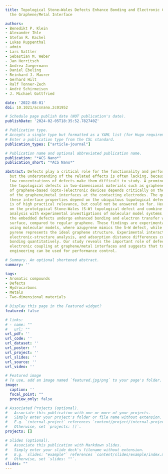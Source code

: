 ```yaml
---
title: Topological Stone–Wales Defects Enhance Bonding and Electronic Coupling at
  the Graphene/Metal Interface

authors:
- Benedikt P. Klein
- Alexander Ihle
- Stefan R. Kachel
- Lukas Ruppenthal
- admin
- Lars Sattler
- Sebastian M. Weber
- Jan Herritsch
- Andrea Jaegermann
- Daniel Ebeling
- Reinhard J. Maurer
- Gerhard Hilt
- Ralf Tonner-Zech
- André Schirmeisen
- J. Michael Gottfried

date: '2022-08-01'
doi: 10.1021/acsnano.2c01952

# Schedule page publish date (NOT publication's date).
publishDate: '2024-02-05T18:35:52.782740Z'

# Publication type.
# Accepts a single type but formatted as a YAML list (for Hugo requirements).
# Enter a publication type from the CSL standard.
publication_types: ["article-journal"]

# Publication name and optional abbreviated publication name.
publication: "*ACS Nano*"
publication_short: "*ACS Nano*"

abstract: Defects play a critical role for the functionality and performance of materials,
  but the understanding of the related effects is often lacking, because the typically
  low concentrations of defects make them difficult to study. A prominent case is
  the topological defects in two-dimensional materials such as graphene. The performance
  of graphene-based (opto-)electronic devices depends critically on the properties
  of the graphene/metal interfaces at the contacting electrodes. The question of how
  these interface properties depend on the ubiquitous topological defects in graphene
  is of high practical relevance, but could not be answered so far. Here, we focus
  on the prototypical Stone–Wales (S–W) topological defect and combine theoretical
  analysis with experimental investigations of molecular model systems. We show that
  the embedded defects undergo enhanced bonding and electron transfer with a copper
  surface, compared to regular graphene. These findings are experimentally corroborated
  using molecular models, where azupyrene mimics the S–W defect, while its isomer
  pyrene represents the ideal graphene structure. Experimental interaction energies,
  electronic-structure analysis, and adsorption distance differences confirm the defect-controlled
  bonding quantitatively. Our study reveals the important role of defects for the
  electronic coupling at graphene/metal interfaces and suggests that topological defect
  engineering can be used for performance control.

# Summary. An optional shortened abstract.
summary: ''

tags:
- Aromatic compounds
- Defects
- Hydrocarbons
- Metals
- Two-dimensional materials

# Display this page in the Featured widget?
featured: false

# links:
# - name: ""
#   url: ""
url_pdf: ''
url_code: ''
url_dataset: ''
url_poster: ''
url_project: ''
url_slides: ''
url_source: ''
url_video: ''

# Featured image
# To use, add an image named `featured.jpg/png` to your page's folder. 
image:
  caption: ''
  focal_point: ""
  preview_only: false

# Associated Projects (optional).
#   Associate this publication with one or more of your projects.
#   Simply enter your project's folder or file name without extension.
#   E.g. `internal-project` references `content/project/internal-project/index.md`.
#   Otherwise, set `projects: []`.
projects: []

# Slides (optional).
#   Associate this publication with Markdown slides.
#   Simply enter your slide deck's filename without extension.
#   E.g. `slides: "example"` references `content/slides/example/index.md`.
#   Otherwise, set `slides: ""`.
slides: ""
---
```

